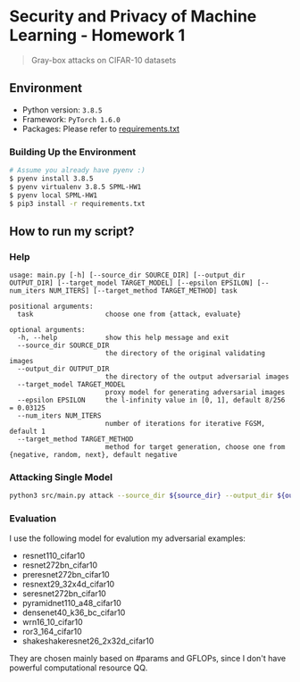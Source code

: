 # Security and Privacy of Machine Learning - Homework 1
> Gray-box attacks on CIFAR-10 datasets

## Environment
- Python version: `3.8.5`
- Framework: `PyTorch 1.6.0`
- Packages: Please refer to [requirements.txt](./requirements.txt)

### Building Up the Environment
```bash
# Assume you already have pyenv :)
$ pyenv install 3.8.5
$ pyenv virtualenv 3.8.5 SPML-HW1
$ pyenv local SPML-HW1
$ pip3 install -r requirements.txt
```

## How to run my script?

### Help
```
usage: main.py [-h] [--source_dir SOURCE_DIR] [--output_dir OUTPUT_DIR] [--target_model TARGET_MODEL] [--epsilon EPSILON] [--num_iters NUM_ITERS] [--target_method TARGET_METHOD] task

positional arguments:
  task                  choose one from {attack, evaluate}

optional arguments:
  -h, --help            show this help message and exit
  --source_dir SOURCE_DIR
                        the directory of the original validating images
  --output_dir OUTPUT_DIR
                        the directory of the output adversarial images
  --target_model TARGET_MODEL
                        proxy model for generating adversarial images
  --epsilon EPSILON     the l-infinity value in [0, 1], default 8/256 = 0.03125
  --num_iters NUM_ITERS
                        number of iterations for iterative FGSM, default 1
  --target_method TARGET_METHOD
                        method for target generation, choose one from {negative, random, next}, default negative
```

### Attacking Single Model
```bash
python3 src/main.py attack --source_dir ${source_dir} --output_dir ${output_dir} --target_model ${target_model} --target_method ${target_model} --num_iters {}
```

### Evaluation
I use the following model for evalution my adversarial examples:
- resnet110_cifar10
- resnet272bn_cifar10
- preresnet272bn_cifar10
- resnext29_32x4d_cifar10
- seresnet272bn_cifar10
- pyramidnet110_a48_cifar10
- densenet40_k36_bc_cifar10
- wrn16_10_cifar10
- ror3_164_cifar10
- shakeshakeresnet26_2x32d_cifar10

They are chosen mainly based on #params and GFLOPs, since I don't have powerful computational resource QQ.
